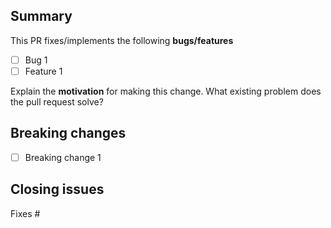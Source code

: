 <!-- Thanks for submitting a pull request! Please provide enough information so that others can review your pull request: -->
<!-- For more information, see the `CONTRIBUTING` guide. -->

## Summary

<!-- Summary of the PR -->

This PR fixes/implements the following **bugs/features**

- [ ] Bug 1
- [ ] Feature 1

<!-- You can skip this if you're fixing a typo or adding an app to the Showcase. -->

Explain the **motivation** for making this change. What existing problem does the pull request solve?

<!-- Example: When "Adding a function to do X", explain why it is necessary to have a way to do X. -->

## Breaking changes

<!-- If you are already aware of any (possible) breaking changes, list them here -->

- [ ] Breaking change 1

## Closing issues

<!-- Put `closes #XXXX` in your comment to auto-close the issue that your PR fixes (if such). -->

Fixes #
